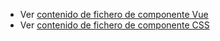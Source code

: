  - Ver [contenido de fichero de componente Vue](./ztooltip.vue)
 - Ver [contenido de fichero de componente CSS](./ztooltip.css)
